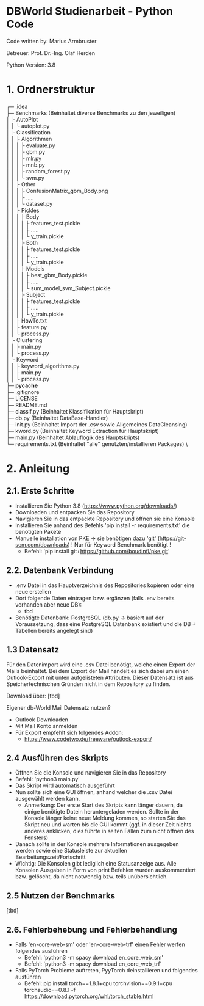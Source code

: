 # DBWorld Studienarbeit - Python Code

Code written by: Marius Armbruster

Betreuer: Prof. Dr.-Ing. Olaf Herden

Python Version: 3.8

# 1. Ordnerstruktur
┌─ .idea \
├─ Benchmarks (Beinhaltet diverse Benchmarks zu den jeweiligen) \
│   ├ AutoPlot \
│   │   └ autoplot.py \
│   ├ Classification \
│   │   ├ Algorithmen \
│   │   │   ├ evaluate.py \
│   │   │   ├ gbm.py \
│   │   │   ├ mlr.py \
│   │   │   ├ mnb.py \
│   │   │   ├ random_forest.py \
│   │   │   └ svm.py \
│   │   ├ Other \
│   │   │   ├ ConfusionMatrix_gbm_Body.png \
│   │   │   ├ ..... \
│   │   │   └ dataset.py \
│   │   ├ Pickles \
│   │   │   ├ Body \
│   │   │   │   ├ features_test.pickle \
│   │   │   │   ├ ..... \
│   │   │   │   └ y_train.pickle \
│   │   │   ├ Both \
│   │   │   │   ├ features_test.pickle \
│   │   │   │   ├ ..... \
│   │   │   │   └ y_train.pickle \
│   │   │   ├ Models \
│   │   │   │   ├ best_gbm_Body.pickle \
│   │   │   │   ├ ..... \
│   │   │   │   └ sum_model_svm_Subject.pickle \
│   │   │   ├ Subject \
│   │   │   │   ├ features_test.pickle \
│   │   │   │   ├ ..... \
│   │   │   │   └ y_train.pickle \
│   │   ├ HowTo.txt \
│   │   ├ feature.py \
│   │   └ process.py \
│   ├ Clustering \
│   │   ├ main.py \
│   │   └ process.py \
│   └ Keyword \
│   │   ├ keyword_algorithms.py \
│   │   ├ main.py \
│   │   └ process.py \
├─ __pycache__ \
├─ .gitignore \
├─ LICENSE \
├─ README.md \
├─ classif.py (Beinhaltet Klassifikation für Hauptskript) \
├─ db.py (Beinhaltet DataBase-Handler) \
├─ init.py (Beinhaltet Import der .csv sowie Allgemeines DataCleansing) \
├─ kword.py (Beinhaltet Keyword Extraction für Hauptskript) \
├─ main.py (Beinhaltet Ablauflogik des Hauptskripts) \
└─ requirements.txt (Beinhaltet "alle" genutzten/installieren Packages) \


# 2. Anleitung
## 2.1. Erste Schritte
- Installieren Sie Python 3.8 (https://www.python.org/downloads/)
- Downloaden und entpacken Sie das Repository
- Navigieren Sie in das entpackte Repository und öffnen sie eine Konsole
- Installieren Sie anhand des Befehls 'pip install -r requirements.txt' die benötigten Pakete
- Manuelle installation von PKE -> sie benötigen dazu 'git' (https://git-scm.com/downloads) ! Nur für Keyword Benchmark benötigt !
  - Befehl: 'pip install git+https://github.com/boudinfl/pke.git'

## 2.2. Datenbank Verbindung
- .env Datei in das Hauptverzeichnis des Repositories kopieren oder eine neue erstellen
- Dort folgende Daten eintragen bzw. ergänzen (falls .env bereits vorhanden aber neue DB):
  - tbd
- Benötigte Datenbank: PostgreSQL (db.py -> basiert auf der Voraussetzung, dass eine PostgreSQL Datenbank existiert und die DB + Tabellen bereits angelegt sind)

## 1.3 Datensatz
Für den Datenimport wird eine .csv Datei benötigt, welche einen Export der Mails beinhaltet.
Bei dem Export der Mail handelt es sich dabei um einen Outlook-Export mit unten aufgelisteten Attributen.
Dieser Datensatz ist aus Speichertechnischen Gründen nicht in dem Repository zu finden. 

Download über: [tbd]

Eigener db-World Mail Datensatz nutzen? 
- Outlook Downloaden
- Mit Mail Konto anmelden
- Für Export empfehlt sich folgendes Addon:
  - https://www.codetwo.de/freeware/outlook-export/

## 2.4 Ausführen des Skripts
- Öffnen Sie die Konsole und navigieren Sie in das Repository
- Befehl: 'python3 main.py'
- Das Skript wird automatisch ausgeführt
- Nun sollte sich eine GUI öffnen, anhand welcher die .csv Datei ausgewählt werden kann.
  - Anmerkung: Der erste Start des Skripts kann länger dauern, da einige benötigte Datein heruntergeladen werden. Sollte in der Konsole länger keine neue Meldung kommen, so starten Sie das Skript neu und warten bis die GUI kommt (ggf. in dieser Zeit nichts anderes anklicken, dies führte in selten Fällen zum nicht öffnen des Fensters)
- Danach sollte in der Konsole mehrere Informationen ausgegeben werden sowie eine Statusleiste zur aktuellen Bearbeitungszeit/Fortschritt
- Wichtig: Die Konsolen gibt lediglich eine Statusanzeige aus. Alle Konsolen Ausgaben in Form von print Befehlen wurden auskommentiert bzw. gelöscht, da nicht notwendig bzw. teils unübersichtlich.

## 2.5 Nutzen der Benchmarks
[tbd]


## 2.6. Fehlerbehebung und Fehlerbehandlung
- Falls 'en-core-web-sm' oder 'en-core-web-trf' einen Fehler werfen folgendes ausführen
  - Befehl: 'python3 -m spacy download en_core_web_sm'
  - Befehl: 'python3 -m spacy download en_core_web_trf'
- Falls PyTorch Probleme auftreten, PyyTorch deinstallieren und folgendes ausführen
  - Befehl: pip install torch==1.8.1+cpu torchvision==0.9.1+cpu torchaudio==0.8.1 -f https://download.pytorch.org/whl/torch_stable.html

  

